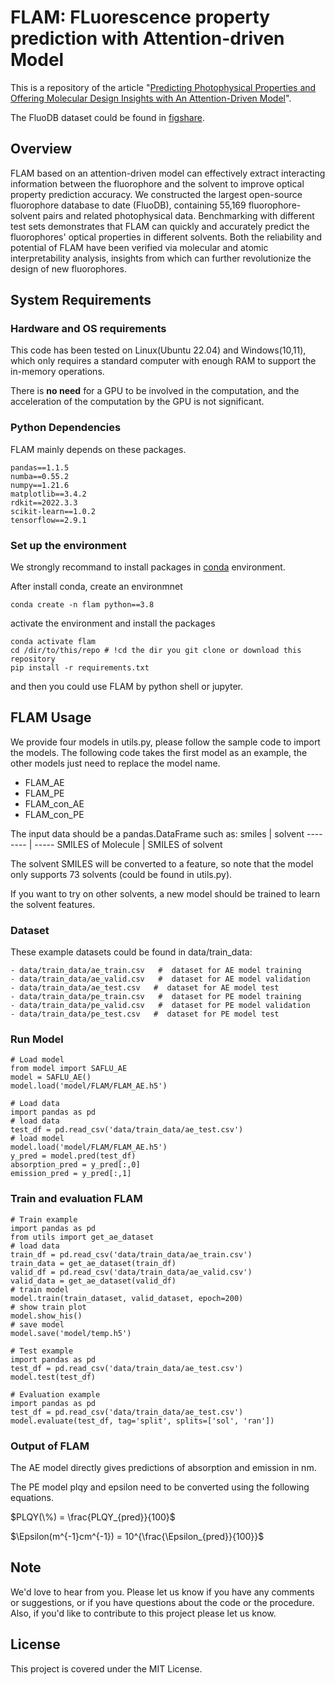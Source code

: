 # FLAM: FLuorescence property prediction with Attention-driven Model

This is a repository of the article "[Predicting Photophysical Properties and Offering Molecular Design Insights with An Attention-Driven Model](#)".

The FluoDB dataset could be found in [figshare](https://figshare.com/s/1a8b8300a9e63f390e6d).

## Overview

FLAM based on an attention-driven model can effectively extract interacting information between the fluorophore and the solvent to improve optical property prediction accuracy. We constructed the largest open-source fluorophore database to date (FluoDB), containing 55,169 fluorophore-solvent pairs and related photophysical data. Benchmarking with different test sets demonstrates that FLAM can quickly and accurately predict the fluorophores' optical properties in different solvents. Both the reliability and potential of FLAM have been verified via molecular and atomic interpretability analysis, insights from which can further revolutionize the design of new fluorophores.

## System Requirements

### Hardware and OS requirements

This code has been tested on Linux(Ubuntu 22.04) and Windows(10,11), which only requires a standard computer with enough RAM to support the in-memory operations.

There is **no need** for a GPU to be involved in the computation, and the acceleration of the computation by the GPU is not significant.

### Python Dependencies
FLAM mainly depends on these packages.
```
pandas==1.1.5
numba==0.55.2
numpy==1.21.6
matplotlib==3.4.2
rdkit==2022.3.3
scikit-learn==1.0.2
tensorflow==2.9.1
```

### Set up the environment

We strongly recommand to install packages in [conda](https://docs.conda.io/projects/miniconda/en/latest/miniconda-install.html) environment.

After install conda, create an environmnet
```
conda create -n flam python==3.8
```
activate the environment and install the packages

```
conda activate flam
cd /dir/to/this/repo # !cd the dir you git clone or download this repository
pip install -r requirements.txt
```

and then you could use FLAM by python shell or jupyter.

## FLAM Usage

We provide four models in utils.py, please follow the sample code to import the models. The following code takes the first model as an example, the other models just need to replace the model name.
- FLAM_AE
- FLAM_PE
- FLAM_con_AE
- FLAM_con_PE

The input data should be a pandas.DataFrame such as:
smiles     | solvent
-------- | -----
SMILES of Molecule  | SMILES of solvent

The solvent SMILES will be converted to a feature, so note that the model only supports 73 solvents (could be found in utils.py).

If you want to try on other solvents, a new model should be trained to learn the solvent features.

### Dataset

These example datasets could be found in data/train_data:
```
- data/train_data/ae_train.csv   #  dataset for AE model training
- data/train_data/ae_valid.csv   #  dataset for AE model validation
- data/train_data/ae_test.csv   #  dataset for AE model test
- data/train_data/pe_train.csv   #  dataset for PE model training
- data/train_data/pe_valid.csv   #  dataset for PE model validation
- data/train_data/pe_test.csv   #  dataset for PE model test
```


### Run Model

```
# Load model
from model import SAFLU_AE
model = SAFLU_AE()
model.load('model/FLAM/FLAM_AE.h5')

# Load data
import pandas as pd
# load data
test_df = pd.read_csv('data/train_data/ae_test.csv')
# load model
model.load('model/FLAM/FLAM_AE.h5')
y_pred = model.pred(test_df)
absorption_pred = y_pred[:,0]
emission_pred = y_pred[:,1]
```


### Train and evaluation FLAM
```
# Train example
import pandas as pd
from utils import get_ae_dataset
# load data
train_df = pd.read_csv('data/train_data/ae_train.csv')
train_data = get_ae_dataset(train_df)
valid_df = pd.read_csv('data/train_data/ae_valid.csv')
valid_data = get_ae_dataset(valid_df)
# train model
model.train(train_dataset, valid_dataset, epoch=200)
# show train plot
model.show_his()
# save model
model.save('model/temp.h5')
```

```
# Test example
import pandas as pd
test_df = pd.read_csv('data/train_data/ae_test.csv')
model.test(test_df)
```

```
# Evaluation example
import pandas as pd
test_df = pd.read_csv('data/train_data/ae_test.csv')
model.evaluate(test_df, tag='split', splits=['sol', 'ran'])
```


### Output of FLAM

The AE model directly gives predictions of absorption and emission in nm.

The PE model plqy and epsilon need to be converted using the following equations.

$PLQY(\%) = \frac{PLQY_{pred}}{100}$

$\Epsilon(m^{-1}cm^{-1}) = 10^{\frac{\Epsilon_{pred}}{100}}$


## Note

We'd love to hear from you. Please let us know if you have any comments or suggestions, or if you have questions about the code or the procedure. Also, if you'd like to contribute to this project please let us know.

## License 
This project is covered under the MIT License.
